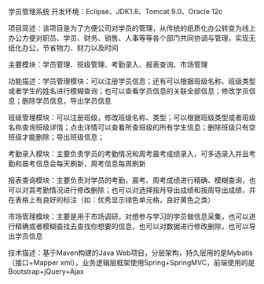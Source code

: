 学员管理系统
开发环境：Eclipse、JDK1.8、Tomcat 9.0、Oracle 12c

项目简述：该项目是为了方便公司对学员的管理，从传统的纸质化办公转变为线上办公方便对职员、学员、财务、销售、人事等等各个部门共同协调与管理，实现无纸化办公，节省物力、财力以及时间

主要模块：学员管理、班级管理、考勤录入、报表查询、市场管理

功能描述：学员管理模块：可以注册学员信息；还有可以根据班级名称、班级类型或者学生的姓名进行模糊查询；也可以查看学员信息的关联全部信息；修改学员信息；删除学员信息，导出学员信息
	
班级管理模块：可以注册班级，修改班级名称、类型；可以根据班级类型或者班级名称查询班级详情；点击详情可以查看所查班级的所有学生信息；删除班级只有空班级才能删除；导出班级信息；

考勤录入模块：主要负责学员的考勤情况和周考晨考成绩录入，可多选录入并且考勤和晨考信息会每天刷新，周考信息每周刷新

报表查询模块：主要负责对学员的考勤，晨考、周考成绩进行精确、模糊查询，也可以对其考勤情况进行修改删除；也可以对选择按月导出成绩和按周导出成绩，并在表格上有良好的标注（如：优秀显示绿色单元格，良好黄色之类）

市场管理模块：主要是用于市场调研，对想参与学习的学员做信息采集，也可以进行精确或者模糊查找去查找你想要的信息，也可以对数据进行修改删除，也可以导出学员信息

技术描述：基于Maven构建的Java Web项目，分层架构，持久层用的是Mybatis（接口+Mapper xml），业务逻辑层框架使用Spring+SpringMVC，前端使用的是Bootstrap+jQuery+Ajax
